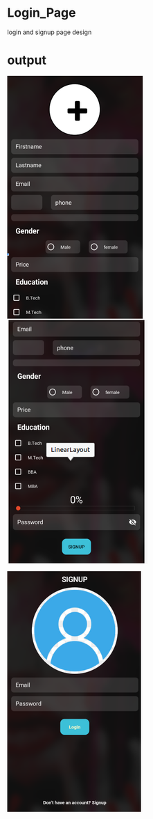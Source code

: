 # Login_Page
login and signup page design
# output

![alt text](https://github.com/vk133006/Login_Page/blob/master/signup.png)
![alt text](https://github.com/vk133006/Login_Page/blob/master/signup2.png)

![alt text](https://github.com/vk133006/Login_Page/blob/master/login.png)
